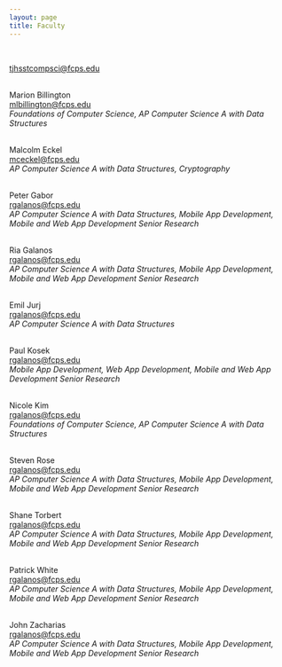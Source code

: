 ```yaml
---
layout: page
title: Faculty
---
```

<br>

[tjhsstcompsci@fcps.edu](mailto:tjhsstcompsci@fcps.edu)
<br><br>

Marion Billington<br>
[mlbillington@fcps.edu](mailto:mlbillington@fcps.edu)<br>
*Foundations of Computer Science, AP Computer Science A with Data Structures*<br><br>

Malcolm Eckel<br>
[mceckel@fcps.edu](mailto:mceckel@fcps.edu)<br>
*AP Computer Science A with Data Structures, Cryptography*<br><br>

Peter Gabor<br>
[rgalanos@fcps.edu](mailto:rgalanos@fcps.edu)<br>
*AP Computer Science A with Data Structures, Mobile App Development, Mobile and Web App Development Senior Research*<br><br>

Ria Galanos<br>
[rgalanos@fcps.edu](mailto:rgalanos@fcps.edu)<br>
*AP Computer Science A with Data Structures, Mobile App Development, Mobile and Web App Development Senior Research*<br><br>

Emil Jurj<br>
[rgalanos@fcps.edu](mailto:rgalanos@fcps.edu)<br>
*AP Computer Science A with Data Structures*<br><br>

Paul Kosek<br>
[rgalanos@fcps.edu](mailto:rgalanos@fcps.edu)<br>
*Mobile App Development, Web App Development, Mobile and Web App Development Senior Research*<br><br>

Nicole Kim<br>
[rgalanos@fcps.edu](mailto:rgalanos@fcps.edu)<br>
*Foundations of Computer Science, AP Computer Science A with Data Structures*<br><br>

Steven Rose<br>
[rgalanos@fcps.edu](mailto:rgalanos@fcps.edu)<br>
*AP Computer Science A with Data Structures, Mobile App Development, Mobile and Web App Development Senior Research*<br><br>

Shane Torbert<br>
[rgalanos@fcps.edu](mailto:rgalanos@fcps.edu)<br>
*AP Computer Science A with Data Structures, Mobile App Development, Mobile and Web App Development Senior Research*<br><br>

Patrick White<br>
[rgalanos@fcps.edu](mailto:rgalanos@fcps.edu)<br>
*AP Computer Science A with Data Structures, Mobile App Development, Mobile and Web App Development Senior Research*<br><br>

John Zacharias<br>
[rgalanos@fcps.edu](mailto:rgalanos@fcps.edu)<br>
*AP Computer Science A with Data Structures, Mobile App Development, Mobile and Web App Development Senior Research*<br><br>
